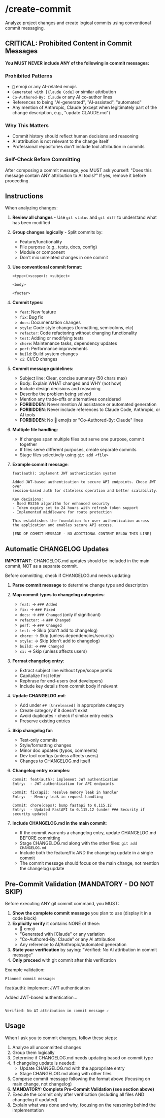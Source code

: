 # /create-commit

Analyze project changes and create logical commits using conventional commit messaging.

## CRITICAL: Prohibited Content in Commit Messages

**You MUST NEVER include ANY of the following in commit messages:**

### Prohibited Patterns

- `🤖` emoji or any AI-related emojis
- `Generated with [Claude Code]` or similar attribution
- `Co-Authored-By: Claude` or any AI co-author lines
- References to being "AI-generated", "AI-assisted", "automated"
- Any mention of Anthropic, Claude (except when legitimately part of the change description, e.g., "update CLAUDE.md")

### Why This Matters

- Commit history should reflect human decisions and reasoning
- AI attribution is not relevant to the change itself
- Professional repositories don't include tool attribution in commits

### Self-Check Before Committing

After composing a commit message, you MUST ask yourself:
"Does this message contain ANY attribution to AI tools?"
If yes, remove it before proceeding.

## Instructions

When analyzing changes:

1. **Review all changes** - Use `git status` and `git diff` to understand what has been modified
2. **Group changes logically** - Split commits by:
   - Feature/functionality
   - File purpose (e.g., tests, docs, config)
   - Module or component
   - Don't mix unrelated changes in one commit

3. **Use conventional commit format**:

   ```
   <type>(<scope>): <subject>

   <body>

   <footer>
   ```

4. **Commit types**:
   - `feat`: New feature
   - `fix`: Bug fix
   - `docs`: Documentation changes
   - `style`: Code style changes (formatting, semicolons, etc)
   - `refactor`: Code refactoring without changing functionality
   - `test`: Adding or modifying tests
   - `chore`: Maintenance tasks, dependency updates
   - `perf`: Performance improvements
   - `build`: Build system changes
   - `ci`: CI/CD changes

5. **Commit message guidelines**:
   - Subject line: Clear, concise summary (50 chars max)
   - Body: Explain WHAT changed and WHY (not how)
   - Include design decisions and reasoning
   - Describe the problem being solved
   - Mention any trade-offs or alternatives considered
   - **FORBIDDEN**: Never mention AI assistance or automated generation
   - **FORBIDDEN**: Never include references to Claude Code, Anthropic, or AI tools
   - **FORBIDDEN**: No 🤖 emojis or "Co-Authored-By: Claude" lines

6. **Multiple file handling**:
   - If changes span multiple files but serve one purpose, commit together
   - If files serve different purposes, create separate commits
   - Stage files selectively using `git add <file>`

7. **Example commit message**:

   ```
   feat(auth): implement JWT authentication system

   Added JWT-based authentication to secure API endpoints. Chose JWT over
   session-based auth for stateless operation and better scalability.

   Key decisions:
   - Used RS256 algorithm for enhanced security
   - Token expiry set to 24 hours with refresh token support
   - Implemented middleware for route protection

   This establishes the foundation for user authentication across
   the application and enables secure API access.

   [END OF COMMIT MESSAGE - NO ADDITIONAL CONTENT BELOW THIS LINE]
   ```

## Automatic CHANGELOG Updates

**IMPORTANT**: CHANGELOG.md updates should be included in the main commit, NOT as a separate commit.

Before committing, check if CHANGELOG.md needs updating:

1. **Parse commit message** to determine change type and description
2. **Map commit types to changelog categories**:
   - `feat:` → `### Added`
   - `fix:` → `### Fixed`
   - `docs:` → `### Changed` (only if significant)
   - `refactor:` → `### Changed`
   - `perf:` → `### Changed`
   - `test:` → Skip (don't add to changelog)
   - `chore:` → Skip (unless dependencies/security)
   - `style:` → Skip (don't add to changelog)
   - `build:` → `### Changed`
   - `ci:` → Skip (unless affects users)

3. **Format changelog entry**:
   - Extract subject line without type/scope prefix
   - Capitalize first letter
   - Rephrase for end-users (not developers)
   - Include key details from commit body if relevant

4. **Update CHANGELOG.md**:
   - Add under `## [Unreleased]` in appropriate category
   - Create category if it doesn't exist
   - Avoid duplicates - check if similar entry exists
   - Preserve existing entries

5. **Skip changelog for**:
   - Test-only commits
   - Style/formatting changes
   - Minor doc updates (typos, comments)
   - Dev tool configs (unless affects users)
   - Changes to CHANGELOG.md itself

6. **Changelog entry examples**:

   ```
   Commit: feat(auth): implement JWT authentication
   Entry:  - JWT authentication for API endpoints

   Commit: fix(api): resolve memory leak in handler
   Entry:  - Memory leak in request handling

   Commit: chore(deps): bump fastapi to 0.115.12
   Entry:  - Updated FastAPI to 0.115.12 (under ### Security if security update)
   ```

7. **Include CHANGELOG.md in the main commit**:
   - If the commit warrants a changelog entry, update CHANGELOG.md BEFORE committing
   - Stage CHANGELOG.md along with the other files: `git add CHANGELOG.md`
   - Include both the feature/fix AND the changelog update in a single commit
   - The commit message should focus on the main change, not mention the changelog update

## Pre-Commit Validation (MANDATORY - DO NOT SKIP)

Before executing ANY git commit command, you MUST:

1. **Show the complete commit message** you plan to use (display it in a code block)
2. **Explicitly verify** it contains NONE of these:
   - 🤖 emoji
   - "Generated with [Claude" or any variation
   - "Co-Authored-By: Claude" or any AI attribution
   - Any reference to AI/Anthropic/automated generation
3. **State your verification** by saying: "Verified: No AI attribution in commit message"
4. **Only proceed** with git commit after this verification

Example validation:

```
Planned commit message:
```

feat(auth): implement JWT authentication

Added JWT-based authentication...

```

Verified: No AI attribution in commit message ✓
```

## Usage

When I ask you to commit changes, follow these steps:

1. Analyze all uncommitted changes
2. Group them logically
3. Determine if CHANGELOG.md needs updating based on commit type
4. If changelog update is needed:
   - Update CHANGELOG.md with the appropriate entry
   - Stage CHANGELOG.md along with other files
5. Compose commit message following the format above (focusing on main change, not changelog)
6. **MANDATORY: Complete Pre-Commit Validation (see section above)**
7. Execute the commit only after verification (including all files AND changelog if updated)
8. Explain what was done and why, focusing on the reasoning behind the implementation

